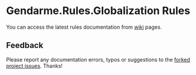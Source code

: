# Gendarme.Rules.Globalization Rules

You can access the latest rules documentation from [wiki](https://github.com/spouliot/gendarme/wiki/Gendarme.Rules.Globalization%28git%29) pages.


## Feedback

Please report any documentation errors, typos or suggestions to the [forked project issues](https://github.com/JAD-SVK/Gendarme/issues). Thanks!

